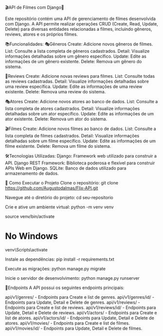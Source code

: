 🎬API de Filmes com Django🎥

Este repositório contém uma API de gerenciamento de filmes desenvolvida com Django.
A API permite realizar operações CRUD (Create, Read, Update, Delete) para diversas entidades relacionadas a filmes, incluindo gêneros, reviews, atores e os próprios filmes.

📚Funcionalidades:
🎭Gêneros
Create: Adicione novos gêneros de filmes.
List: Consulte a lista completa de gêneros cadastrados.
Detail: Visualize informações detalhadas sobre um gênero específico.
Update: Edite as informações de um gênero existente.
Delete: Remova um gênero do sistema.

📝Reviews
Create: Adicione novas reviews para filmes.
List: Consulte todas as reviews cadastradas.
Detail: Visualize informações detalhadas sobre uma review específica.
Update: Edite as informações de uma review existente.
Delete: Remova uma review do sistema.

🎭Atores
Create: Adicione novos atores ao banco de dados.
List: Consulte a lista completa de atores cadastrados.
Detail: Visualize informações detalhadas sobre um ator específico.
Update: Edite as informações de um ator existente.
Delete: Remova um ator do sistema.

🎬Filmes
Create: Adicione novos filmes ao banco de dados.
List: Consulte a lista completa de filmes cadastrados.
Detail: Visualize informações detalhadas sobre um filme específico.
Update: Edite as informações de um filme existente.
Delete: Remova um filme do sistema.

🛠Tecnologias Utilizadas:
Django: Framework web utilizado para construir a API.
Django REST Framework: Biblioteca poderosa e flexível para construir APIs Web em Django.
SQLite: Banco de dados utilizado para armazenamento de dados.

🚀 Como Executar o Projeto Clone o repositório:
git clone https://github.com/Augustodalmas/Flix-API.git

Navegue até o diretório do projeto:
cd seu-repositorio

Crie e ative um ambiente virtual:
python -m venv venv

source venv/bin/activate
# No Windows
venv\Scripts\activate

Instale as dependências:
pip install -r requirements.txt

Execute as migrações:
python manage.py migrate

Inicie o servidor de desenvolvimento:
python manage.py runserver

🔗Endpoints
A API possui os seguintes endpoints principais:

api/v1/genres/ - Endpoints para Create e list de genres.
api/v1/genres/id/ - Endpoints para Update, Detail e Delete de genres.
api/v1/reviews/ - Endpoints para Create e list de reviews.
api/v1/reviews/id/ - Endpoints para Update, Detail e Delete de reviews.
api/v1/actors/ - Endpoints para Create e list de atores.
api/v1/actors/id/ - Endpoints para Update, Detail e Delete de atores.
api/v1/movies/ - Endpoints para Create e list de filmes.
api/v1/movies/id/ - Endpoints para Update, Detail e Delete de filmes.
